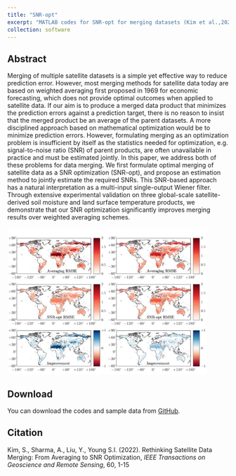 ```yaml
---
title: "SNR-opt"
excerpt: "MATLAB codes for SNR-opt for merging datasets (Kim et al.,2022)"
collection: software
---
```

## Abstract
Merging of multiple satellite datasets is a simple yet effective way to reduce prediction error. However, most merging methods for satellite data today are based on weighted averaging first proposed in 1969 for economic forecasting, which does not provide optimal outcomes when applied to satellite data. If our aim is to produce a merged data product that minimizes the prediction errors against a prediction target, there is no reason to insist that the merged product be an average of the parent datasets. A more disciplined approach based on mathematical optimization would be to minimize prediction errors. However, formulating merging as an optimization problem is insufficient by itself as the statistics needed for optimization, e.g. signal-to-noise ratio (SNR) of parent products, are often unavailable in practice and must be estimated jointly. In this paper, we address both of these problems for data merging. We first formulate optimal merging of satellite data as a SNR optimization (SNR-opt), and propose an estimation method to jointly estimate the required SNRs. This SNR-based approach has a natural interpretation as a multi-input single-output Wiener filter. Through extensive experimental validation on three global-scale satellite-derived soil moisture and land surface temperature products, we demonstrate that our SNR optimization significantly improves merging results over weighted averaging schemes.   
<br/><img src='/images/SNR_opt.jpg' width="90%" height="90%">

## Download

You can download the codes and sample data from [GitHub](https://github.com/steelpl/snr-opt).

## Citation
Kim, S., Sharma, A., Liu, Y., Young S.I. (2022). Rethinking Satellite Data Merging: From Averaging to SNR Optimization, <i>IEEE Transactions on Geoscience and Remote Sensing</i>, 60, 1-15
